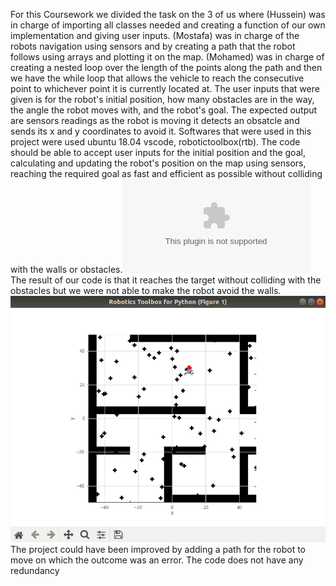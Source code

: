 For this Coursework we divided the task on the 3 of us where (Hussein) was in charge of importing all classes needed and creating a function of our own implementation and giving user inputs. (Mostafa) was in charge of the robots navigation using sensors and by creating a path that the robot follows using arrays and plotting it on the map. (Mohamed) was in charge of creating a nested loop over the length of the points along the path and then we have the while loop that allows the vehicle to reach the consecutive point to whichever point it is currently located at.
The user inputs that were given is for the robot's initial position, how many obstacles are in the way, the angle the robot moves with, and the robot's goal. The expected output are sensors readings as the robot is moving it detects an obsatcle and sends its x and y coordinates to avoid it.
Softwares that were used in this project were used ubuntu 18.04 vscode, robotictoolbox(rtb).
The code should be able to accept user inputs for the initial position and the goal, calculating and updating the robot's position on the map using sensors, reaching the required goal as fast and efficient as possible without colliding with the walls or obstacles.![this is the flowchart](https://github.com/Hussein00436/CW3-Computer-Engineering/blob/main/flow%20chart.docx)
The result of our code is that it reaches the target without colliding with the obstacles but we were not able to make the robot avoid the walls.![this is the robot](https://github.com/Hussein00436/CW3-Computer-Engineering/blob/main/Screenshot%20from%202022-12-09%2018-28-09.png)
The project could have been improved by adding a path for the robot to move on which the outcome was an error. The code does not have any redundancy 
